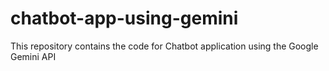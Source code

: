 # chatbot-app-using-gemini
This repository contains the code for Chatbot application using the Google Gemini API
